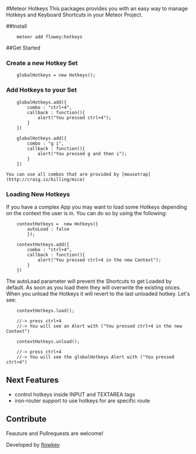 #Meteor Hotkeys
This packages provides you with an easy way to manage Hotkeys and Keyboard Shortcuts in your Meteor Project.

##Install

		meteor add flowey:hotkeys

##Get Started

### Create a new Hotkey Set

		globalHotkeys = new Hotkeys();

### Add Hotkeys to your Set

		globalHotkeys.add({
			combo : "ctrl+4",
			callback : function(){
				alert("You pressed ctrl+4");
			}
		})

		globalHotkeys.add({
			combo : "g i",
			callback : function(){
				alert("You pressed g and then i");
			}
		})

	You can use all combos that are provided by [mousetrap](http://craig.is/killing/mice)

### Loading New Hotkeys
If you have a complex App you may want to load some Hotkeys depending on the context the user is in.
You can do so by using the following:

		contextHotkeys =  new Hotkeys({
			autoLoad : false
			});

		contextHotkeys.add({
			combo : "ctrl+4",
			callback : function(){
				alert("You pressed ctrl+4 in the new Context");
			}
		})

The autoLoad parameter will prevent the Shortcuts to get Loaded by default.
As soon as you load them they will overwrite the existing onces. When you unload the Hotkeys it will revert to the last unloaded hotkey.
Let's see: 

		contextHotkeys.load();

		//-> press ctrl+4
		//-> You will see an Alert with ("You pressed ctrl+4 in the new Context")

		contextHotkeys.unload();

		//-> press ctrl+4
		//-> You will see the globalHotkeys Alert with ("You pressed ctrl+4")



## Next Features
* control hotkeys inside INPUT and TEXTAREA tags
* iron-router support to use hotkeys for are specific route



## Contribute
Feauture and Pullrequests are welcome!


Developed by [flowkey](https://www.flowkey.com)


